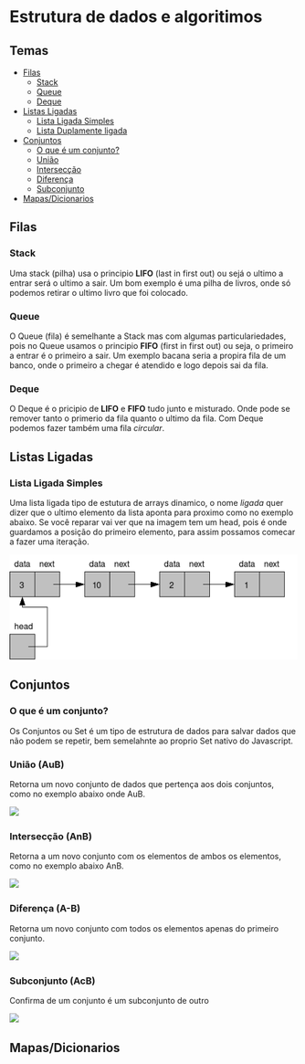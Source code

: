 # Estrutura de dados e algoritimos

## Temas

- [Filas](#filas)
  - [Stack](#stack)
  - [Queue](#queue)
  - [Deque](#deque)
- [Listas Ligadas](#listas-ligadas)
  - [Lista Ligada Simples](#lista-ligada-simples)
  - [Lista Duplamente ligada](#lista-duplamente-ligada)
- [Conjuntos](#conjuntos)
  - [O que é um conjunto?](#o-que-é-um-conjunto)
  - [União](#união-aub)
  - [Intersecção](#intersecção-anb)
  - [Diferença](#diferença-a-b)
  - [Subconjunto](#subconjunto-acb)
- [Mapas/Dicionarios](#mapasdicionarios)

## Filas

### Stack

Uma stack (pilha) usa o principio **LIFO** (last in first out) ou sejá o ultimo a entrar será o ultimo a sair. Um bom exemplo é uma pilha de livros, onde só podemos retirar o ultimo livro que foi colocado.

### Queue

O Queue (fila) é semelhante a Stack mas com algumas particulariedades, pois no Queue usamos o principio **FIFO** (first in first out) ou seja, o primeiro a entrar é o primeiro a sair. Um exemplo bacana seria a propira fila de um banco, onde o primeiro a chegar é atendido e logo depois sai da fila.

### Deque

O Deque é o pricipio de **LIFO** e **FIFO** tudo junto e misturado. Onde pode se remover tanto o primerio da fila quanto o ultimo da fila. Com Deque podemos fazer também uma fila _circular_.

## Listas Ligadas

### Lista Ligada Simples

Uma lista ligada tipo de estutura de arrays dinamico, o nome _ligada_ quer dizer que o ultimo elemento da lista aponta para proximo como no exemplo abaixo.
Se você reparar vai ver que na imagem tem um head, pois é onde guardamos a posição do primeiro elemento, para assim possamos comecar a fazer uma iteração.

![linked_list](./docs/img/linked_list.png)

## Conjuntos

### O que é um conjunto?

Os Conjuntos ou Set é um tipo de estrutura de dados para salvar dados que
não podem se repetir, bem semelahnte ao proprio Set nativo do Javascript.

### União (**AuB**)

Retorna um novo conjunto de dados que pertença aos dois conjuntos, como no exemplo abaixo onde AuB.

<img src="https://i.ytimg.com/vi/-d_Lb0UfZfE/maxresdefault.jpg" width="400px"/>

### Intersecção (**AnB**)

Retorna a um novo conjunto com os elementos de ambos os elementos, como no exemplo abaixo AnB.

<img src="https://external-content.duckduckgo.com/iu/?u=http%3A%2F%2F2.bp.blogspot.com%2F_PPcv9MRb26c%2FTUinpWfgBYI%2FAAAAAAAAAL4%2FIuZlSd1mgTk%2Fs1600%2Fimage042.gif&f=1&nofb=1" width="400px"/>

### Diferença (**A-B**)

Retorna um novo conjunto com todos os elementos apenas do primeiro conjunto.

<img src="https://external-content.duckduckgo.com/iu/?u=https%3A%2F%2Fs2.static.brasilescola.uol.com.br%2Fbe%2F2020%2F02%2Foperacoes-representacao-grafica-diferenca.jpg&f=1&nofb=1" width="400px"/>

### Subconjunto (**AcB**)

Confirma de um conjunto é um subconjunto de outro

<img src="https://static.todamateria.com.br/upload/su/bc/subconjunto.jpg" width="400px"/>

## Mapas/Dicionarios
